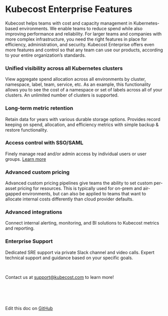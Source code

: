 Kubecost Enterprise Features
============================

Kubecost helps teams with cost and capacity management in Kubernetes-based environments. 
We enable teams to reduce spend while also improving performance and reliability. 
For larger teams and companies with more complex infrastructure, you need the right features in place for efficiency, administration, and security. Kubecost Enterprise offers even more features and control so that any team can use our products, according to your entire organization’s standards.


### Unified visibility across all Kubernetes clusters  
View aggregate spend allocation across all environments by cluster, namespace, label, team, service, etc. 
As an example, this functionality allows you to see the cost of a namespace or set of labels across all of your clusters.
An unlimited number of clusters is supported. 

### Long-term metric retention  
Retain data for years with various durable storage options. Provides record keeping on spend, allocation, and efficiency metrics with simple backup & restore functionality.

### Access control with SSO/SAML  
Finely manage read and/or admin access by individual users or user groups. [Learn more](https://github.com/kubecost/docs/blob/main/user-management.md)

### Advanced custom pricing
Advanced custom pricing pipelines give teams the ability to set custom per-asset pricing for resources. This is typically used for on-prem and air-gapped environments, but can also be applied to teams that want to allocate internal costs differently than cloud provider defaults. 

### Advanced integrations  
Connect internal alerting, monitoring, and BI solutions to Kubecost metrics and reporting.

### Enterprise Support   
Dedicated SRE support via private Slack channel and video calls. Expert technical support and guidance based on your specific goals.

<br/>  

Contact us at [support@kubecost.com](support@kubecost.com) to learn more!
<br/><br/><br/><br/><br/>


Edit this doc on [GitHub](https://github.com/kubecost/docs/blob/main/enterprise.md)

<!--- {"article":"4407601809175","section":"4402829033367","permissiongroup":"1500001277122"} --->